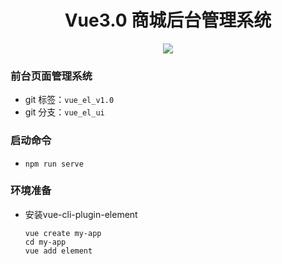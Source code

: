 <h1 align=center>
Vue3.0 商城后台管理系统
</h1>

<p align=center>
<img src="https://img.shields.io/badge/Lisence-MIT-brightgreen"/><br/>
</p>


### 前台页面管理系统
- git 标签：`vue_el_v1.0 `
- git 分支：`vue_el_ui `

### 启动命令

- ```npm run serve```

### 环境准备
- 安装vue-cli-plugin-element

	```
	vue create my-app
	cd my-app
	vue add element
	```



